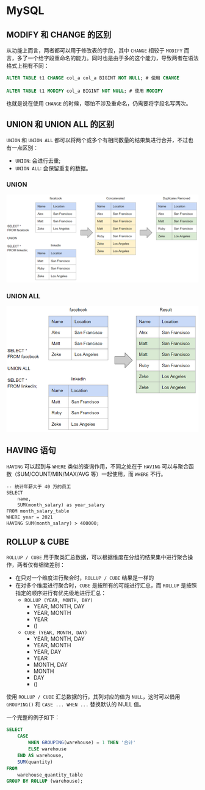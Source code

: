 # MySQL

## MODIFY 和 CHANGE 的区别

从功能上而言，两者都可以用于修改表的字段，其中 `CHANGE` 相较于 `MODIFY` 而言，多了一个给字段重命名的能力。同时也是由于多的这个能力，导致两者在语法格式上稍有不同：

``` sql
ALTER TABLE t1 CHANGE col_a col_a BIGINT NOT NULL; # 使用 CHANGE

ALTER TABLE t1 MODIFY col_a BIGINT NOT NULL; # 使用 MODIFY
```

也就是说在使用 `CHANGE` 的时候，哪怕不涉及重命名，仍需要将字段名写两次。

## UNION 和 UNION ALL 的区别

`UNION` 和 `UNION ALL` 都可以将两个或多个有相同数量的结果集进行合并，不过也有一点区别：

- `UNION`: 会进行去重;
- `UNION ALL`: 会保留重复的数据。

### UNION
![UNION](./public/union.png)

### UNION ALL
![UNION ALL](./public/union_all.png)

## HAVING 语句

`HAVING` 可以起到与 `WHERE` 类似的查询作用，不同之处在于 `HAVING` 可以与聚合函数（SUM/COUNT/MIN/MAX/AVG 等）一起使用，而 `WHERE` 不行。

``` sql{7}
-- 统计年薪大于 40 万的员工
SELECT
    name,
    SUM(month_salary) as year_salary
FROM month_salary_table
WHERE year = 2021
HAVING SUM(month_salary) > 400000;
```

## ROLLUP & CUBE

`ROLLUP / CUBE` 用于聚类汇总数据，可以根据维度在分组的结果集中进行聚合操作，两者仅有细微差别：

- 在只对一个维度进行聚合时，`ROLLUP / CUBE` 结果是一样的
- 在对多个维度进行聚合时，`CUBE` 是按所有的可能进行汇总，而 `ROLLUP` 是按照指定的顺序进行有优先级地进行汇总：
    - `ROLLUP (YEAR, MONTH, DAY)`
      - YEAR, MONTH, DAY
      - YEAR, MONTH
      - YEAR
      - ()
    - `CUBE (YEAR, MONTH, DAY)`
      - YEAR, MONTH, DAY
      - YEAR, MONTH
      - YEAR, DAY
      - YEAR
      - MONTH, DAY
      - MONTH
      - DAY
      - ()

使用 `ROLLUP / CUBE` 汇总数据的行，其列对应的值为 `NULL`，这时可以借用 `GROUPING()` 和 `CASE ... WHEN ...` 替换默认的 NULL 值。

一个完整的例子如下：

``` sql
SELECT 
    CASE
        WHEN GROUPING(warehouse) = 1 THEN '合计'
        ELSE warehouse
    END AS warehouse,
    SUM(quantity)
FROM
    warehouse_quantity_table
GROUP BY ROLLUP (warehouse);
```

<Vssue title="MySQL" />